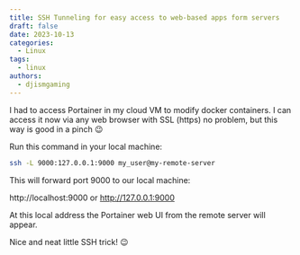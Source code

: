 ```yaml
---
title: SSH Tunneling for easy access to web-based apps form servers
draft: false
date: 2023-10-13
categories:
  - Linux
tags:
  - linux
authors:
  - djismgaming
---
```


I had to access Portainer in my cloud VM to modify docker containers. I can access it now via any web browser with SSL (https) no problem, but this way is good in a pinch :wink:

Run this command in your local machine:

``` bash
ssh -L 9000:127.0.0.1:9000 my_user@my-remote-server
```

This will forward port 9000 to our local machine:

http://localhost:9000 or http://127.0.0.1:9000

At this local address the Portainer web UI from the remote server will appear.

Nice and neat little SSH trick! :wink:
